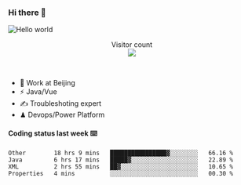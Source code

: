 ### Hi there 👋

<img src="https://raw.githubusercontent.com/sagar-viradiya/sagar-viradiya/master/resources/banner.png" alt="Hello world">
<p align="center"> 
  Visitor count<br/>
  <img src="https://profile-counter.glitch.me/youszoe/count.svg" />
</p>
<br/>

- 🍻 Work at Beijing 
- ⚡  Java/Vue
- ✍️  Troubleshoting expert
- ♟  Devops/Power Platform 

#### Coding status last week ⌨️

<!--START_SECTION:waka-->
```text
Other        18 hrs 9 mins   ████████████████▓░░░░░░░░   66.16 % 
Java         6 hrs 17 mins   █████▓░░░░░░░░░░░░░░░░░░░   22.89 % 
XML          2 hrs 55 mins   ██▓░░░░░░░░░░░░░░░░░░░░░░   10.65 % 
Properties   4 mins          ░░░░░░░░░░░░░░░░░░░░░░░░░   00.30 % 
```
<!--END_SECTION:waka-->

<br/>
<center><img src="http://ghchart.rshah.org/409ba5/yousazoe" alt="" /></center>


